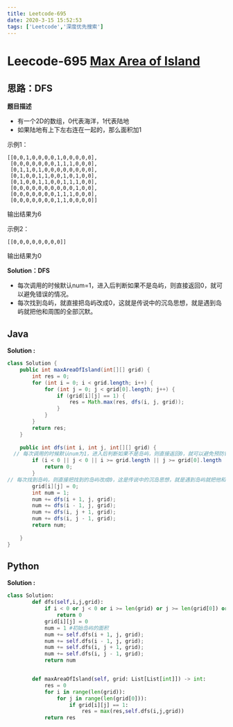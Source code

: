 ```yaml
---
title: Leetcode-695
date: 2020-3-15 15:52:53
tags: ['Leetcode','深度优先搜索']
---
```


# Leecode-695 [Max Area of Island](https://leetcode-cn.com/problems/max-area-of-island/)

## 思路：DFS

**题目描述**

- 有一个2D的数组，0代表海洋，1代表陆地
- 如果陆地有上下左右连在一起的，那么面积加1

示例1：

```
[[0,0,1,0,0,0,0,1,0,0,0,0,0],
 [0,0,0,0,0,0,0,1,1,1,0,0,0],
 [0,1,1,0,1,0,0,0,0,0,0,0,0],
 [0,1,0,0,1,1,0,0,1,0,1,0,0],
 [0,1,0,0,1,1,0,0,1,1,1,0,0],
 [0,0,0,0,0,0,0,0,0,0,1,0,0],
 [0,0,0,0,0,0,0,1,1,1,0,0,0],
 [0,0,0,0,0,0,0,1,1,0,0,0,0]]
```

输出结果为6



示例2：

```
[[0,0,0,0,0,0,0,0]]
```

输出结果为0



**Solution：DFS**

- 每次调用的时候默认num=1，进入后判断如果不是岛屿，则直接返回0，就可以避免错误的情况。
- 每次找到岛屿，就直接把岛屿改成0，这就是传说中的沉岛思想，就是遇到岛屿就把他和周围的全部沉默。

<!--more-->



## Java

**Solution :**

```java
class Solution {
    public int maxAreaOfIsland(int[][] grid) {
        int res = 0; 
        for (int i = 0; i < grid.length; i++) {
            for (int j = 0; j < grid[0].length; j++) {
                if (grid[i][j] == 1) {
                    res = Math.max(res, dfs(i, j, grid));
                }
            }
        } 
        return res;
    }
    
    public int dfs(int i, int j, int[][] grid) {
  // 每次调用的时候默认num为1，进入后判断如果不是岛屿，则直接返回0，就可以避免预防错误的情况。
        if (i < 0 || j < 0 || i >= grid.length || j >= grid[0].length || grid[i][j] == 0) { 
            return 0;
        } 
// 每次找到岛屿，则直接把找到的岛屿改成0，这是传说中的沉岛思想，就是遇到岛屿就把他和周围的全部沉默。
        grid[i][j] = 0;
        int num = 1;
        num += dfs(i + 1, j, grid);
        num += dfs(i - 1, j, grid);
        num += dfs(i, j + 1, grid);
        num += dfs(i, j - 1, grid);
        return num;
        
    }
}
```



## Python 

**Solution :**

```python
class Solution:
        def dfs(self,i,j,grid):
            if i < 0 or j < 0 or i >= len(grid) or j >= len(grid[0]) or grid[i][j] == 0:
                return 0
            grid[i][j] = 0
            num = 1 #初始岛屿的面积
            num += self.dfs(i + 1, j, grid);
            num += self.dfs(i - 1, j, grid);
            num += self.dfs(i, j + 1, grid);
            num += self.dfs(i, j - 1, grid);
            return num


        def maxAreaOfIsland(self, grid: List[List[int]]) -> int:
            res = 0
            for i in range(len(grid)):
                for j in range(len(grid[0])):
                    if grid[i][j] == 1:
                        res = max(res,self.dfs(i,j,grid))
            return res

```



